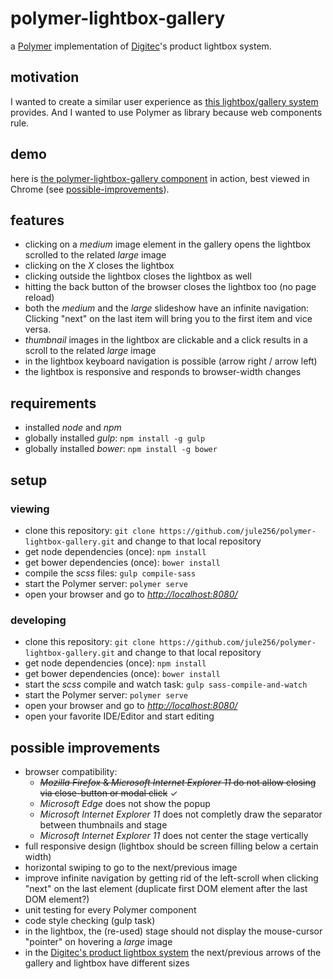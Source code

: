 # polymer-lightbox-gallery

a [Polymer](https://www.polymer-project.org/) implementation of [Digitec](https://www.digitec.ch/)'s product lightbox system.

## motivation

I wanted to create a similar user experience as  [this lightbox/gallery system](https://www.digitec.ch/de/s1/product/corsair-gaming-k55-rgb-usb-ch-kabel-tastatur-5992745) provides. And I wanted to use Polymer as library because web components rule.

## demo

here is [the polymer-lightbox-gallery component](https://www.creative-coding.net/demo/polymer-lightbox-gallery/) in action, best viewed in Chrome (see [possible-improvements](https://github.com/jule256/polymer-lightbox-gallery#possible-improvements)). 

## features
* clicking on a _medium_ image element in the gallery opens the lightbox scrolled to the related _large_ image
* clicking on the _X_ closes the lightbox
* clicking outside the lightbox closes the lightbox as well
* hitting the back button of the browser closes the lightbox too (no page reload)
* both the _medium_ and the _large_ slideshow have an infinite navigation: Clicking "next" on the last item will bring you to the first item and vice versa.
* _thumbnail_ images in the lightbox are clickable and a click results in a scroll to the related _large_ image
* in the lightbox keyboard navigation is possible (arrow right / arrow left)
* the lightbox is responsive and responds to browser-width changes

## requirements

* installed _node_ and _npm_
* globally installed _gulp_: `npm install -g gulp`
* globally installed _bower_: `npm install -g bower`

## setup

### viewing

* clone this repository: `git clone https://github.com/jule256/polymer-lightbox-gallery.git` and change to that local repository
* get node dependencies (once): `npm install`
* get bower dependencies (once): `bower install`
* compile the _scss_ files: `gulp compile-sass`
* start the Polymer server: `polymer serve`
* open your browser and go to _[http://localhost:8080/](http://localhost:8080/)_

### developing

* clone this repository: `git clone https://github.com/jule256/polymer-lightbox-gallery.git` and change to that local repository
* get node dependencies (once): `npm install`
* get bower dependencies (once): `bower install`
* start the _scss_ compile and watch task: `gulp sass-compile-and-watch`
* start the Polymer server: `polymer serve`
* open your browser and go to _[http://localhost:8080/](http://localhost:8080/)_
* open your favorite IDE/Editor and start editing

## possible improvements

* browser compatibility:
  * ~~_Mozilla Firefox_ & _Microsoft Internet Explorer 11_ do not allow closing via close-button or modal click~~ ✓
  * _Microsoft Edge_ does not show the popup
  * _Microsoft Internet Explorer 11_ does not completly draw the separator between thumbnails and stage
  * _Microsoft Internet Explorer 11_ does not center the stage vertically
* full responsive design (lightbox should be screen filling below a certain width)
* horizontal swiping to go to the next/previous image
* improve infinite navigation by getting rid of the left-scroll when clicking "next" on the last element (duplicate first DOM element after the last DOM element?)
* unit testing for every Polymer component
* code style checking (gulp task)
* in the lightbox, the (re-used) stage should not display the mouse-cursor "pointer" on hovering a _large_ image
* in the [Digitec's product lightbox system](https://www.digitec.ch/de/s1/product/corsair-gaming-k55-rgb-usb-ch-kabel-tastatur-5992745) the next/previous arrows of the gallery and lightbox have different sizes
